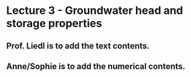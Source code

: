 # Lecture 3 -  Groundwater head and storage properties

## Prof. Liedl is to add the text contents.
## Anne/Sophie is to add the numerical contents.
